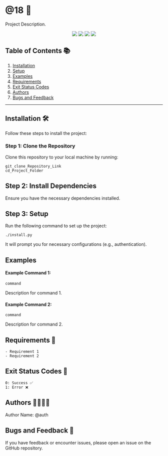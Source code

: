 # @18 🚀

Project Description.

<p align="center">
  <a href="@1"><img src="@one" /></a>
  <a href="@2"><img src="@two" /></a>
  <a href="@3"><img src="@three" /></a>
  <a href="@4"><img src="@four" /></a>
</p>

## Table of Contents 📚

1. [Installation](#installation-%EF%B8%8F)
2. [Setup](#setup)
3. [Examples](#examples)
4. [Requirements](#requirements-)
5. [Exit Status Codes](#exit-status-codes-)
6. [Authors](#authors-)
7. [Bugs and Feedback](#bugs-and-feedback-)

---

## Installation 🛠

Follow these steps to install the project:

### Step 1: Clone the Repository

Clone this repository to your local machine by running:

    git_clone_Repository_Link
    cd_Project_Folder

## Step 2: Install Dependencies

Ensure you have the necessary dependencies installed.

## Step 3: Setup

Run the following command to set up the project:

    ./install.py

It will prompt you for necessary configurations (e.g., authentication).

## Examples

#### Example Command 1:

    command

Description for command 1.

#### Example Command 2:

    command

Description for command 2.

## Requirements 📌

    - Requirement 1
    - Requirement 2

## Exit Status Codes 🚦

    0: Success ✅
    1: Error ❌

## Authors 👨‍💻👩‍💻

Author Name: @auth

## Bugs and Feedback 🐞

If you have feedback or encounter issues, please open an issue on the GitHub repository.
